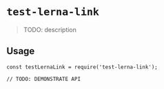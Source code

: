 # `test-lerna-link`

> TODO: description

## Usage

```
const testLernaLink = require('test-lerna-link');

// TODO: DEMONSTRATE API
```
